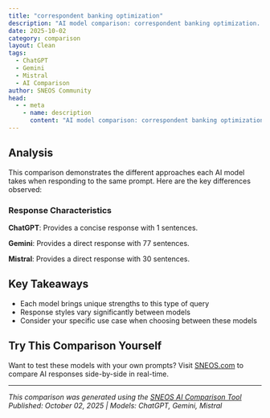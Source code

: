 ```yaml
---
title: "correspondent banking optimization"
description: "AI model comparison: correspondent banking optimization..."
date: 2025-10-02
category: comparison
layout: Clean
tags:
  - ChatGPT
  - Gemini
  - Mistral
  - AI Comparison
author: SNEOS Community
head:
  - - meta
    - name: description
      content: "AI model comparison: correspondent banking optimization..."
---
```


<ChatComparison
  title="correspondent banking optimization"
  prompt="correspondent banking optimization"
  :responses='{
    "ChatGPT": "Correspondent banking optimization involves improving the efficiency and effectiveness of the relationships and transactions between banks that correspond on behalf of their clients, especially in international finance. Here are some strategies and considerations for optimizing correspondent banking:\n\n### 1. Technology Integration\n- **Blockchain and Distributed Ledger Technology (DLT)**: Utilizing blockchain can enhance the transparency, speed, and security of cross-border transactions.\n- **API Connectivity**: Implementing APIs can streamline communication between banks and improve transaction processing times.\n\n### 2. Risk Management\n- **KYC and AML Compliance**: Optimizing the Know Your Customer (KYC) and Anti-Money Laundering (AML) processes can reduce the risk of fraud and regulatory penalties. Using advanced analytics and automated solutions can help.\n- **Transaction Monitoring**: Implementing real-time monitoring systems can help identify suspicious transactions more promptly.\n\n### 3. Cost Reduction\n- **Fees and Charges**: Reviewing and negotiating fees with correspondent banks can lead to lower costs. Utilizing a well-chosen network of correspondents can reduce transaction fees.\n- **Shared Services**: Banks can collaborate to share infrastructure, reducing costs related to technology and compliance.\n\n### 4. Network Management\n- **Diversification of Correspondents**: Reducing reliance on a limited number of correspondent banks can enhance resilience and provide better service options.\n- **Due Diligence**: Regular assessment of correspondent relationships to ensure they meet service requirements and compliance standards.\n\n### 5. Customer Experience\n- **Enhanced Payment Options**: Providing customers with more payment options (real-time payments, mobile transactions) can improve satisfaction and loyalty.\n- **Transparent Tracking**: Offering customers the ability to track their payments in real time adds value and trust.\n\n### 6. Regulatory Compliance\n- **Staying Updated**: Keeping abreast of changing regulations and ensuring compliance can avoid fines and interruptions in service.\n- **Training and Awareness**: Regular training for staff on regulatory requirements can ensure that compliance is prioritized.\n\n### 7. Data Analytics\n- **Performance Metrics**: Use analytics to measure the performance of correspondent banking relationships. Key metrics might include transaction speed, error rates, and compliance breaches.\n- **Market Insights**: Leverage analytics to understand market trends and adjust strategies accordingly.\n\n### 8. Strategic Partnerships\n- **Alliances with Fintechs**: Partnering with fintech companies can bring innovative solutions and enhance service offerings.\n- **Regional Competitors**: Establishing partnerships with regional banks can help in accessing new markets and reducing costs.\n\n### 9. Continuous Improvement\n- **Feedback Loops**: Establishing a system for gathering feedback from both internal stakeholders and external clients can help in continuously refining processes.\n- **Process Automation**: Automating repetitive tasks can free up resources and improve overall efficiency.\n\n### Conclusion\nCorrespondent banking optimization requires a multifaceted approach that includes technological innovation, compliance, risk management, and a focus on customer experience. By streamlining processes and creating strategic partnerships, banks can enhance their correspondent banking operations, reduce costs, and improve service delivery.",
    "Gemini": "Correspondent banking optimization is a complex topic with multiple facets. It essentially involves streamlining and improving the efficiency, cost-effectiveness, and risk management of the relationships between banks where one bank (the correspondent bank) provides services to another bank (the respondent bank). Here\u0027s a breakdown of key areas and strategies for optimization:\n\n**1. Network Optimization:**\n\n*   **Rationalization:**  Assess your network.  Do you have too many correspondent banks covering the same geographic areas or services?  Reduce the number of relationships to focus on strategic partners.  This simplification can lead to volume discounts and improved communication.  Analyze transaction volumes, profitability, service quality, and risk profiles of each correspondent.\n*   **Strategic Partnerships:** Build deeper relationships with a smaller number of strategically chosen correspondents.  Negotiate favorable terms, develop service level agreements (SLAs), and establish dedicated points of contact.\n*   **Geographic Coverage:** Ensure your correspondent network provides adequate coverage for your desired markets and currencies.  Fill gaps and eliminate redundancies.  Consider regional specialization.\n*   **Service Specialization:** Some correspondent banks excel in specific services or industries.  Focus your relationships accordingly.  For example, one correspondent might be stronger in trade finance, while another is better for payments in a particular region.\n*   **Alternative Network Models:** Explore options beyond traditional bilateral relationships.  Consider joining networks or platforms that offer aggregated correspondent banking services.\n\n**2. Process Optimization:**\n\n*   **Straight-Through Processing (STP):** Maximize STP rates for payments. Implement systems that minimize manual intervention and errors. Use standardized messaging formats like SWIFT MT and increasingly MX.\n*   **Automation:** Automate repetitive tasks such as KYC/AML checks, transaction monitoring, and reporting.  Use Robotic Process Automation (RPA) to streamline workflows.\n*   **Real-Time Visibility:** Implement systems that provide real-time visibility into transaction status, balances, and fees.  This allows for faster reconciliation and improved decision-making.\n*   **Digitalization:**  Embrace digital technologies such as APIs, blockchain, and cloud computing to improve efficiency and reduce costs.  Explore digital correspondent banking platforms.\n*   **Centralized Data Management:** Establish a centralized repository for all correspondent banking data, including KYC/AML information, transaction history, and risk assessments.  This facilitates better analysis and reporting.\n*   **SWIFT gpi (Global Payments Innovation):** Implement SWIFT gpi to improve the speed, transparency, and traceability of cross-border payments.  gpi allows for real-time tracking of payments and reduced settlement times.\n\n**3. Cost Optimization:**\n\n*   **Negotiation:**  Negotiate fees and charges with your correspondent banks.  Benchmark against industry standards to ensure you are getting competitive rates.  Consolidate volume to gain negotiating leverage.\n*   **Fee Transparency:**  Ensure you have complete transparency on all fees and charges associated with correspondent banking services.  Eliminate hidden fees and unexpected costs.\n*   **FX Management:** Optimize your foreign exchange (FX) management strategy.  Explore options for hedging FX risk and minimizing FX conversion costs.\n*   **Reduced Manual Processing:**  Automation and STP reduce the need for manual intervention, lowering labor costs.\n*   **Consolidated Reporting:**  Automated reporting reduces the effort required to generate reports for internal and external stakeholders.\n\n**4. Risk Management Optimization:**\n\n*   **Enhanced Due Diligence (EDD):**  Conduct thorough EDD on your correspondent banks, especially those in high-risk jurisdictions.  Regularly update your due diligence information.\n*   **KYC/AML Compliance:**  Ensure your correspondent banks have robust KYC/AML programs in place.  Conduct regular audits and assessments to verify compliance.  Leverage technology for automated KYC/AML screening.\n*   **Transaction Monitoring:**  Implement robust transaction monitoring systems to detect and prevent money laundering, terrorist financing, and other illicit activities.  Use AI and machine learning to improve the effectiveness of your monitoring.\n*   **Sanctions Screening:**  Implement effective sanctions screening processes to ensure compliance with all applicable sanctions regulations.  Use updated sanctions lists and screening technologies.\n*   **Risk-Based Approach:**  Adopt a risk-based approach to correspondent banking, focusing your resources on the highest-risk relationships and transactions.\n*   **Cybersecurity:**  Address cybersecurity risks. Ensure both you and your correspondent banks have robust cybersecurity controls in place to protect against cyberattacks.\n*   **Regular Audits:** Conduct regular audits of your correspondent banking relationships to identify and address any potential risks or compliance gaps.\n\n**5. Technology and Innovation:**\n\n*   **Cloud Computing:** Migrate correspondent banking applications to the cloud for improved scalability, flexibility, and cost efficiency.\n*   **APIs (Application Programming Interfaces):** Use APIs to integrate your systems with those of your correspondent banks, enabling real-time data exchange and automated processes.\n*   **Blockchain:** Explore the potential of blockchain technology to improve the speed, security, and transparency of cross-border payments.  Consider using blockchain-based platforms for correspondent banking.\n*   **AI and Machine Learning:** Utilize AI and machine learning to automate tasks, improve risk management, and enhance customer service.\n*   **Data Analytics:** Leverage data analytics to gain insights into your correspondent banking relationships, identify trends, and optimize your network.\n\n**6. Regulatory Compliance:**\n\n*   **Stay Informed:** Keep abreast of all relevant regulatory changes and ensure your correspondent banking program is compliant with all applicable laws and regulations.\n*   **AML Regulations:** Adhere strictly to Anti-Money Laundering (AML) regulations, including Know Your Customer (KYC) requirements, transaction monitoring, and suspicious activity reporting.\n*   **Sanctions Compliance:** Comply with all applicable sanctions regulations.\n*   **Regulatory Reporting:** Ensure timely and accurate regulatory reporting.\n*   **Internal Controls:** Establish robust internal controls to ensure compliance with all applicable regulations.\n\n**Key Considerations:**\n\n*   **Strategic Alignment:** Ensure your correspondent banking strategy is aligned with your overall business objectives.\n*   **Cultural Differences:** Be aware of cultural differences when dealing with correspondent banks in different countries.\n*   **Communication:** Maintain open and effective communication with your correspondent banks.\n*   **Performance Measurement:**  Track key performance indicators (KPIs) to measure the effectiveness of your correspondent banking program.\n*   **Flexibility:** Be prepared to adapt your correspondent banking strategy as needed to respond to changing market conditions and regulatory requirements.\n\nBy focusing on these areas, financial institutions can optimize their correspondent banking relationships, reduce costs, improve efficiency, and mitigate risks.  The specific strategies that are most relevant will depend on the individual circumstances of the bank.  Regular reviews and continuous improvement are essential for ongoing optimization.\n",
    "Mistral": "Correspondent banking optimization involves improving the efficiency, cost-effectiveness, and risk management of correspondent banking relationships. Here are some strategies to optimize correspondent banking:\n\n1. **Rationalize Correspondent Relationships:**\n   - Review and reduce the number of correspondent banks to focus on key, high-value relationships.\n   - Consolidate activities with preferred partners to leverage economies of scale.\n\n2. **Diversify Correspondent Network:**\n   - Maintain a balanced mix of global, regional, and local correspondent banks to spread risk and enhance reach.\n   - Consider working with non-bank financial institutions and FinTechs for specific services.\n\n3. **Centralize Operations:**\n   - Centralize correspondent banking operations, such as cash management, liquidity management, and payments, to improve efficiency and visibility.\n   - Establish a shared service center or use a banking platform to manage transactions and interactions with correspondents.\n\n4. **Digitize Processes:**\n   - Implement digital solutions, such as APIs and blockchain, to streamline processes, reduce costs, and enhance security.\n   - Adopt industry standards like ISO 20022 for messaging to improve interoperability and straight-through processing (STP).\n\n5. **Optimize Nostro/Vostro Management:**\n   - Actively manage nostro (our money with them) and vostro (their money with us) accounts to minimize costs and maximize returns.\n   - Consider opening nostro accounts in alternative currencies to reduce FX costs and settlement risks.\n\n6. **Enhance Risk Management:**\n   - Strengthen Know Your Customer (KYC) and Anti-Money Laundering (AML) procedures to mitigate risks.\n   - Regularly review and update risk assessments, due diligence processes, and sanctions screening procedures.\n\n7. **Improve Communication and Collaboration:**\n   - Foster open and regular communication with correspondent banks to build trust and understanding.\n   - Collaborate on initiatives to improve services, reduce costs, and enhance risk management.\n\n8. **Monitor and Review Performance:**\n   - Establish key performance indicators (KPIs) to measure the efficiency and effectiveness of correspondent banking relationships.\n   - Regularly review and analyze performance data to identify opportunities for improvement and optimization.\n\n9. **Stay Informed about Industry Trends and Regulations:**\n   - Keep up-to-date with developments in the correspondent banking industry, such as new technologies, market trends, and regulatory changes.\n   - Adapt optimization strategies to respond to evolving industry dynamics and regulatory requirements.\n\n10. **Training and Expertise:**\n    - Invest in training and expertise for staff involved in correspondent banking to ensure they have the skills and knowledge needed to optimize relationships effectively."
  }'
  published-date="10:57"
/>

## Analysis

This comparison demonstrates the different approaches each AI model takes when responding to the same prompt. Here are the key differences observed:

### Response Characteristics

**ChatGPT**: Provides a concise response with 1 sentences. 

**Gemini**: Provides a direct response with 77 sentences. 

**Mistral**: Provides a direct response with 30 sentences. 

## Key Takeaways

- Each model brings unique strengths to this type of query
- Response styles vary significantly between models
- Consider your specific use case when choosing between these models

## Try This Comparison Yourself

Want to test these models with your own prompts? Visit [SNEOS.com](https://sneos.com) to compare AI responses side-by-side in real-time.

---

*This comparison was generated using the [SNEOS AI Comparison Tool](https://sneos.com)*
*Published: October 02, 2025 | Models: ChatGPT, Gemini, Mistral*
